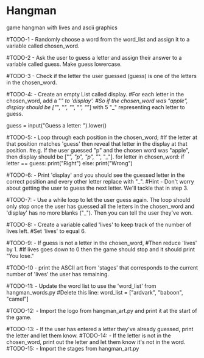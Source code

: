 # Hangman
game hangman with lives and ascii graphics


#TODO-1 - Randomly choose a word from the word_list and assign it to a variable called chosen_word.

#TODO-2 - Ask the user to guess a letter and assign their answer to a variable called guess. Make guess lowercase.

#TODO-3 - Check if the letter the user guessed (guess) is one of the letters in the chosen_word.

#TODO-4: - Create an empty List called display.
#For each letter in the chosen_word, add a "_" to 'display'.
#So if the chosen_word was "apple", display should be ["_", "_", "_", "_", "_"] with 5 "_" representing each letter to guess.

guess = input("Guess a letter: ").lower()

#TODO-5: - Loop through each position in the chosen_word;
#If the letter at that position matches 'guess' then reveal that letter in the display at that position.
#e.g. If the user guessed "p" and the chosen word was "apple", then display should be ["_", "p", "p", "_", "_"].
for letter in chosen_word:
    if letter == guess:
        print("Right")
    else:
        print("Wrong")

#TODO-6: - Print 'display' and you should see the guessed letter in the correct position and every other letter replace with "_".
#Hint - Don't worry about getting the user to guess the next letter. We'll tackle that in step 3.

#TODO-7: - Use a while loop to let the user guess again. The loop should only stop once the user has guessed all the letters in the chosen_word and 'display' has no more blanks ("_"). Then you can tell the user they've won.

#TODO-8: - Create a variable called 'lives' to keep track of the number of lives left. 
#Set 'lives' to equal 6.


#TODO-9: - If guess is not a letter in the chosen_word,
    #Then reduce 'lives' by 1. 
    #If lives goes down to 0 then the game should stop and it should print "You lose."

#TODO-10 - print the ASCII art from 'stages' that corresponds to the current number of 'lives' the user has remaining.

#TODO-11: - Update the word list to use the 'word_list' from hangman_words.py
#Delete this line: word_list = ["ardvark", "baboon", "camel"]

#TODO-12: - Import the logo from hangman_art.py and print it at the start of the game.

 #TODO-13: - If the user has entered a letter they've already guessed, print the letter and let them know.
 #TODO-14: - If the letter is not in the chosen_word, print out the letter and let them know it's not in the word.
  #TODO-15: - Import the stages from hangman_art.py 
